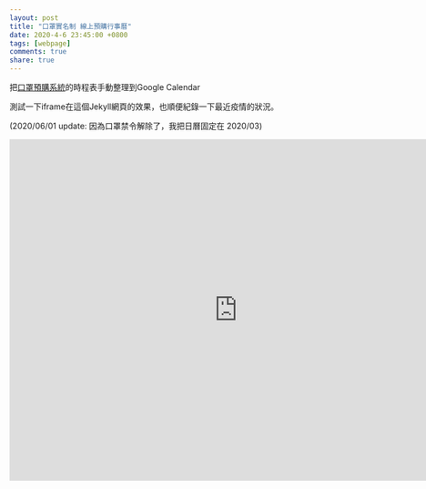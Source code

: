 ```yaml
---
layout: post
title: "口罩實名制 線上預購行事曆"
date: 2020-4-6 23:45:00 +0800
tags: [webpage]
comments: true
share: true
---
```


把[口罩預購系統][emask]的時程表手動整理到Google Calendar

測試一下iframe在這個Jekyll網頁的效果，也順便紀錄一下最近疫情的狀況。

(2020/06/01 update: 因為口罩禁令解除了，我把日曆固定在 2020/03)

<iframe src="https://calendar.google.com/calendar/embed?src=bb2uq236a1uebmeoqe6q0r6mts%40group.calendar.google.com&ctz=Asia%2FTaipei&dates=20200301/20200601" style="border: 0" width="800" height="600" frameborder="0" scrolling="no"></iframe>

[emask]: https://emask.taiwan.gov.tw/msk/index.jsp

